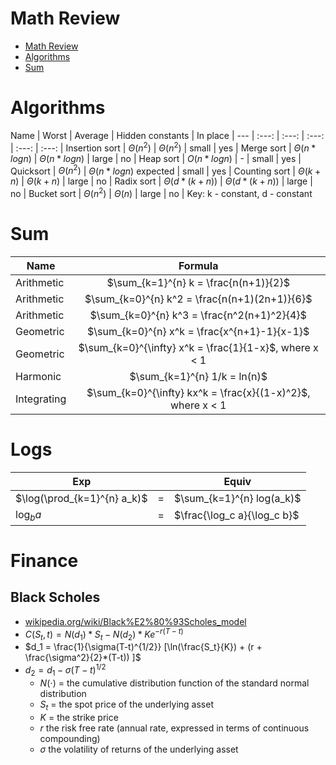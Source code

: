 # Math Review

- [Math Review](#math-review)
- [Algorithms](#algorithms)
- [Sum](#sum)

# Algorithms

Name | Worst | Average | Hidden constants | In place |
 --- | :---: | :---: | :---: | :---: | :---: |
Insertion sort | $\Theta(n^2)$ | $\Theta(n^2)$ | small | yes |
Merge sort | $\Theta(n*log n)$ | $\Theta(n*log n)$ | large | no |
Heap sort | $O(n*log n)$ | - | small | yes |
Quicksort | $\Theta(n^2)$ | $\Theta(n*log n)$ expected | small | yes |
Counting sort | $\Theta(k+n)$ | $\Theta(k+n)$ | large | no |
Radix sort | $\Theta(d*(k+n))$ | $\Theta(d*(k+n))$ | large | no |
Bucket sort | $\Theta(n^2)$ | $\Theta(n)$ | large | no |
Key: k - constant, d - constant


# Sum
Name | Formula |
 --- | :---: |
 Arithmetic | $\sum_{k=1}^{n} k = \frac{n(n+1)}{2}$ |
 Arithmetic | $\sum_{k=0}^{n} k^2 = \frac{n(n+1)(2n+1)}{6}$ |
 Arithmetic | $\sum_{k=0}^{n} k^3 = \frac{n^2(n+1)^2}{4}$ |
 Geometric | $\sum_{k=0}^{n} x^k = \frac{x^{n+1}-1}{x-1}$ |
 Geometric | $\sum_{k=0}^{\infty} x^k = \frac{1}{1-x}$, where x < 1 |
 Harmonic | $\sum_{k=1}^{n} 1/k = ln(n)$ |
 Integrating | $\sum_{k=0}^{\infty} kx^k = \frac{x}{(1-x)^2}$, where x < 1 |
 
 # Logs
 Exp |  | Equiv |
 --- | :---: | --- |
 $\log(\prod_{k=1}^{n} a_k)$ | = | $\sum_{k=1}^{n} log(a_k)$ |
 $\log_b a$ | = | $\frac{\log_c a}{\log_c b}$ |

 # Finance
 ## Black Scholes 
 - [wikipedia.org/wiki/Black%E2%80%93Scholes_model](https://en.wikipedia.org/wiki/Black%E2%80%93Scholes_model)
- $C(S_t, t) = N(d_1)*S_t - N(d_2)*Ke^{-r(T-t)}$
- $d_1 = \frac{1}{\sigma(T-t)^{1/2}} 
    [\ln(\frac{S_t}{K}) + (r + \frac{\sigma^2}{2}*(T-t)) ]$
- $d_2 = d_1 - \sigma(T-t)^{1/2}$
  - $N(\cdot )$ = the cumulative distribution function of the standard normal distribution
  - ${\displaystyle S_{t}}$ = the spot price of the underlying asset
  - ${\displaystyle K}$ = the strike price
  - ${\displaystyle r}$ the risk free rate (annual rate, expressed in terms of continuous compounding)
  - ${\displaystyle \sigma }$ the volatility of returns of the underlying asset
